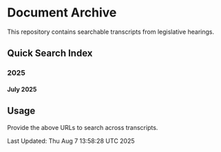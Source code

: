 # Document Archive

This repository contains searchable transcripts from legislative hearings.

## Quick Search Index

### 2025

#### July 2025


## Usage
Provide the above URLs to search across transcripts.

Last Updated: 
Thu Aug  7 13:58:28 UTC 2025
